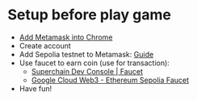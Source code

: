 # Setup before play game
- [Add Metamask into Chrome](https://chromewebstore.google.com/detail/nkbihfbeogaeaoehlefnkodbefgpgknn?utm_source=item-share-cb)
- Create account
- Add Sepolia testnet to Metamask: [Guide](https://developers.moralis.com/how-to-add-the-sepolia-network-to-metamask-full-guide/)
- Use faucet to earn coin (use for transaction):
  - [Superchain Dev Console | Faucet](https://console.optimism.io/faucet)
  - [Google Cloud Web3 - Ethereum Sepolia Faucet](https://cloud.google.com/application/web3/faucet/ethereum/sepolia)
- Have fun!
<!--## Game
### *For Using Unity Editor*
- Install [Unity Hub](https://unity.com/download)
- Install [Unity Editor 2022.3.11f1](https://unity.com/releases/editor/whats-new/2022.3.11#release-notes)
- Steps:
  - Step 1: Click "Open" in Unity Hub
  ![Imgur](https://i.imgur.com/LW0tJPH.png)
  - Step 2: Choose AxI folder
  ![Imgur](https://i.imgur.com/2QD5mHy.png)
  - Step 3,4: Move to Wallet Login scene and click play button
  ![Imgur](https://i.imgur.com/jHfWbYO.png)

### *For play in Build version*
- Download Build.zip in Releases and upzip it.
- Find and double click on "AxI.exe" in Build folder enjoy the game.

$\color{red}{\textbf{Notice}}$
- There are a number of processes in the game, you should wait for them to finish loading:
  - Login in the first scene.
  - Minting axie when receiving the gift in the second scene.
  - And when you return the second scene after you finish the battle from third scene. In this process, you should wait until the axie in scene play the animation. ( $\color{red}{\textbf{MUST WAIT}}$ )

## Smart Contract
- Run terminal or git bash, move to "Blockchain-FP\NFT-Market-Place\nft-marketplace\src\SmartContract"
- Install truffle
> npm intstall -g truffle

- For compile smart contract
> truffle compile

- For deploy AxICToken smart contract -> Marketplace smart contract (During this process, if the network is weak, the deployment process will have a "Polling Block Tracker" error or a "Timeout" error, just run again)
> truffle migrate --network sepolia --reset

## Web
- Run terminal or git bash, move to nft-marketplace folder
- Install every package
> npm install

- Run web project
> npm start -->
